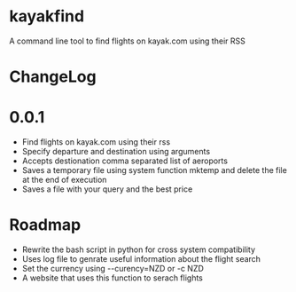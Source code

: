 kayakfind
=========

A command line tool to find flights on kayak.com using their RSS

ChangeLog
========

0.0.1
=======
* Find flights on kayak.com using their rss
* Specify departure and destination using arguments
* Accepts destionation comma separated list of aeroports
* Saves a temporary file using system function mktemp and delete the file at the end of execution
* Saves a file with your query and the best price 

Roadmap
=======
* Rewrite the bash script in python for cross system compatibility
* Uses log file to genrate useful information about the flight search
* Set the currency using --curency=NZD or -c NZD
* A website that uses this function to serach flights